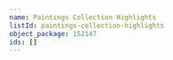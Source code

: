 ```yaml
---
name: Paintings Collection Highlights
listId: paintings-collection-highlights
object_package: 152147
ids: []
---
```


